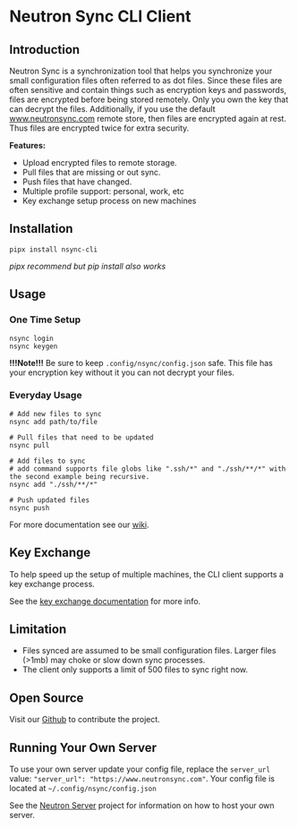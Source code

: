 # Neutron Sync CLI Client

## Introduction

Neutron Sync is a synchronization tool that helps you synchronize your small configuration files often referred to as dot files. Since these files are often sensitive and contain things such as encryption keys and passwords, files are encrypted before being stored remotely. Only you own the key that can decrypt the files. Additionally, if you use the default www.neutronsync.com remote store, then files are encrypted again at rest. Thus files are encrypted twice for extra security.

**Features:**

- Upload encrypted files to remote storage.
- Pull files that are missing or out sync.
- Push files that have changed.
- Multiple profile support: personal, work, etc
- Key exchange setup process on new machines

## Installation

```
pipx install nsync-cli
```

*pipx recommend but pip install also works*

## Usage

### One Time Setup

```
nsync login
nsync keygen
```

**!!!Note!!!** Be sure to keep `.config/nsync/config.json` safe. This file has your encryption key without it you can not decrypt your files.

### Everyday Usage

```
# Add new files to sync
nsync add path/to/file

# Pull files that need to be updated
nsync pull

# Add files to sync
# add command supports file globs like ".ssh/*" and "./ssh/**/*" with the second example being recursive.
nsync add "./ssh/**/*"

# Push updated files
nsync push
```

For more documentation see our [wiki](https://github.com/neutron-sync/nsync-cli/wiki).

## Key Exchange

To help speed up the setup of multiple machines, the CLI client supports a key exchange process.

See the [key exchange documentation](https://github.com/neutron-sync/nsync-cli/wiki/Key-Exchange) for more info.

## Limitation

- Files synced are assumed to be small configuration files. Larger files (>1mb) may choke or slow down sync processes.
- The client only supports a limit of 500 files to sync right now.

## Open Source

Visit our [Github](https://github.com/neutron-sync/nsync-cli) to contribute the project.

## Running Your Own Server

To use your own server update your config file, replace the `server_url` value: `"server_url": "https://www.neutronsync.com"`. Your config file is located at `~/.config/nsync/config.json`

See the [Neutron Server](https://github.com/neutron-sync/nsync-server) project for information on how to host your own server.
